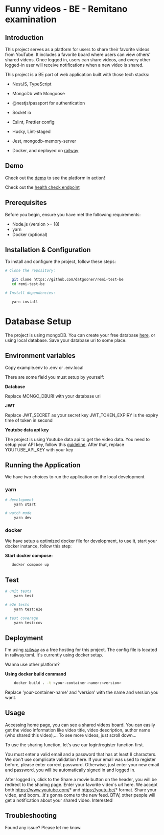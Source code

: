 # Funny videos - BE - Remitano examination

## Introduction

This project serves as a platform for users to share their favorite videos from YouTube. It includes a favorite board where users can view others' shared videos. Once logged in, users can share videos, and every other logged-in user will receive notifications when a new video is shared.

This project is a BE part of web application built with those tech stacks:

- NestJS, TypeScript
- MongoDb with Mongoose
- @nestjs/passport for authentication
- Socket io

- Eslint, Prettier config
- Husky, Lint-staged

- Jest, mongodb-memory-server
- Docker, and deployed on [railway](https://railway.app/)

## Demo

Check out the [demo](https://remi-funny-videos.vercel.app/) to see the platform in action!

Check out the [health check endpoint](https://remi-test-be-production.up.railway.app/api/v1/health)

## Prerequisites

Before you begin, ensure you have met the following requirements:

- Node.js (version >= 18)
- yarn
- Docker (optional)

## Installation & Configuration

To install and configure the project, follow these steps:

```bash
# Clone the repository:

   git clone https://github.com/datgooner/remi-test-be
   cd remi-test-be

# Install dependencies:

   yarn install
```

# Database Setup

The project is using mongoDB. You can create your free database [here](https://www.mongodb.com/atlas/database), or using local database. Save your database uri to some place.

## Environment variables

Copy example.env to .env or .env.local

There are some field you must setup by yourself:

**Database**

Replace MONGO_DBURI with your database uri

**JWT**

Replace JWT_SECRET as your secret key
JWT_TOKEN_EXPIRY is the expiry time of token in second

**Youtube data api key**

The project is using Youtube data api to get the video data. You need to setup your API key, follow this [guideline](https://developers.google.com/youtube/v3/getting-started). After that, replace YOUTUBE_API_KEY with your key

## Running the Application

We have two choices to run the application on the local development

### yarn

```bash
# development
    yarn start

# watch mode
    yarn dev
```
### docker

We have setup a optimized docker file for development, to use it, start your docker instance, follow this step:

**Start docker compose:**

```bash
   docker compose up
```

## Test

```bash
# unit tests
    yarn test

# e2e tests
    yarn test:e2e

# test coverage
    yarn test:cov
```

## Deployment

I'm using [railway](https://railway.app/) as a free hosting for this project. The config file is located in railway.toml. It's currently using docker setup.

Wanna use other platform?

**Using docker build command**

```bash
    docker build . -t <your-container-name>:<version>
```

Replace 'your-container-name' and 'version' with the name and version you want.

## Usage

Accessing home page, you can see a shared videos board. 
You can easily get the video information like video title, video description, author name (who shared this video),...
To see more videos, just scroll down...

To use the sharing function, let's use our login/register function first. 

You must enter a valid email and a password that has at least 8 characters. We don't use complicate validation here.
If your email was used to register before, please enter correct password. Otherwise, just enter your new email and password, you will be automatically signed in and logged in. 

After logged in, click to the Share a movie button on the header, you will be redirect to the sharing page. Enter your favorite video's url here. We accept both https://www.youtube.com/* and https://youtu.be/* format. Share your video, and boom...it's gonna come to the new feed. BTW, other people will get a notification about your shared video. Interested!

## Troubleshooting

Found any issue? Please let me know.